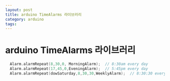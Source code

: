 ```yaml
---
layout: post
title: arduino TimeAlarms 라이브러리
category: arduino
tags: 
---
```


# arduino TimeAlarms 라이브러리

```c++
  Alarm.alarmRepeat(8,30,0, MorningAlarm);  // 8:30am every day
  Alarm.alarmRepeat(17,45,0,EveningAlarm);  // 5:45pm every day
  Alarm.alarmRepeat(dowSaturday,8,30,30,WeeklyAlarm);  // 8:30:30 every Saturday
```